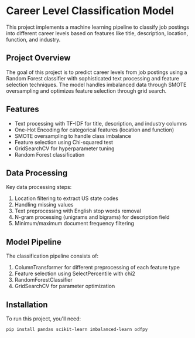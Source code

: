 # Career Level Classification Model

This project implements a machine learning pipeline to classify job postings into different career levels based on features like title, description, location, function, and industry.

## Project Overview

The goal of this project is to predict career levels from job postings using a Random Forest classifier with sophisticated text processing and feature selection techniques. The model handles imbalanced data through SMOTE oversampling and optimizes feature selection through grid search.

## Features

- Text processing with TF-IDF for title, description, and industry columns
- One-Hot Encoding for categorical features (location and function)
- SMOTE oversampling to handle class imbalance
- Feature selection using Chi-squared test
- GridSearchCV for hyperparameter tuning
- Random Forest classification

## Data Processing

Key data processing steps:
1. Location filtering to extract US state codes
2. Handling missing values
3. Text preprocessing with English stop words removal
4. N-gram processing (unigrams and bigrams) for description field
5. Minimum/maximum document frequency filtering

## Model Pipeline

The classification pipeline consists of:
1. ColumnTransformer for different preprocessing of each feature type
2. Feature selection using SelectPercentile with chi2
3. RandomForestClassifier
4. GridSearchCV for parameter optimization

## Installation

To run this project, you'll need:

```bash
pip install pandas scikit-learn imbalanced-learn odfpy
